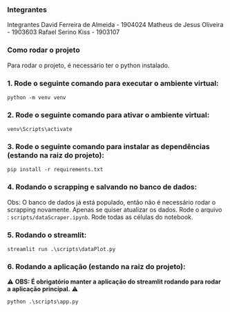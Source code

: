 ### Integrantes
Integrantes
David Ferreira de Almeida - 1904024
Matheus de Jesus Oliveira - 1903603
Rafael Serino Kiss - 1903107

### Como rodar o projeto

Para rodar o projeto, é necessário ter o python instalado.

### 1. Rode o seguinte comando para executar o ambiente virtual:
```
python -m venv venv
```

### 2. Rode o seguinte comando para ativar o ambiente virtual:
```
venv\Scripts\activate
```

### 3. Rode o seguinte comando para instalar as dependências (estando na raiz do projeto):
```
pip install -r requirements.txt
```

### 4. Rodando o scrapping e salvando no banco de dados:
Obs: O banco de dados já está populado, então não é necessário rodar o scrapping novamente. Apenas se quiser atualizar os dados.
Rode o arquivo : `scripts/dataScraper.ipynb`. Rode todas as células do notebook.

### 5. Rodando o streamlit:
```
streamlit run .\scripts\dataPlot.py
```

### 6. Rodando a aplicação (estando na raiz do projeto):
:warning: **OBS: É obrigatório manter a aplicação do streamlit rodando para rodar a aplicação principal.** :warning:
```
python .\scripts\app.py
```
